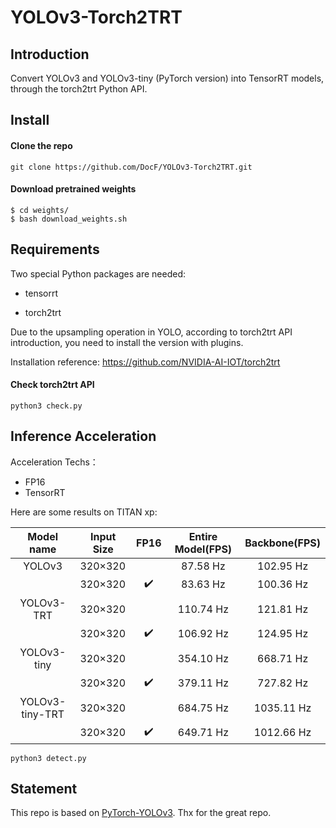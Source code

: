 # YOLOv3-Torch2TRT

## Introduction
Convert YOLOv3 and YOLOv3-tiny (PyTorch version) into TensorRT models, through the torch2trt Python API.

## Install
#### Clone the repo
    git clone https://github.com/DocF/YOLOv3-Torch2TRT.git
    
#### Download pretrained weights
    $ cd weights/
    $ bash download_weights.sh
 
## Requirements
Two special Python packages are needed:
  
* tensorrt
  
* torch2trt
  
 Due to the upsampling operation in YOLO, according to torch2trt API introduction, you need to install the version with plugins.
 
 Installation reference: https://github.com/NVIDIA-AI-IOT/torch2trt
 
#### Check torch2trt API

    python3 check.py
 
 
## Inference Acceleration
Acceleration Techs：
* FP16
* TensorRT


Here are some results on TITAN xp:

| Model name | Input Size |  FP16 | Entire Model(FPS) | Backbone(FPS) | 
|:---------: |------------|:-----:|:-----------------:|:-------------:|
| YOLOv3  | 320×320 |  | 87.58 Hz| 102.95 Hz| 
|         | 320×320 | ✔️ | 83.63 Hz| 100.36 Hz| 
| YOLOv3-TRT  | 320×320 |  | 110.74 Hz| 121.81 Hz| 
|             | 320×320 |  ✔️ | 106.92 Hz| 124.95 Hz| 
| YOLOv3-tiny  | 320×320 | | 354.10 Hz| 668.71 Hz| 
|              | 320×320 |  ✔️ | 379.11 Hz| 727.82 Hz| 
| YOLOv3-tiny-TRT | 320×320 |  |684.75 Hz| 1035.11 Hz| 
|                 | 320×320 |  ✔️ |649.71 Hz| 1012.66 Hz| 

    python3 detect.py

## Statement
This repo is based on [PyTorch-YOLOv3](https://github.com/eriklindernoren/PyTorch-YOLOv3). Thx for the great repo.




